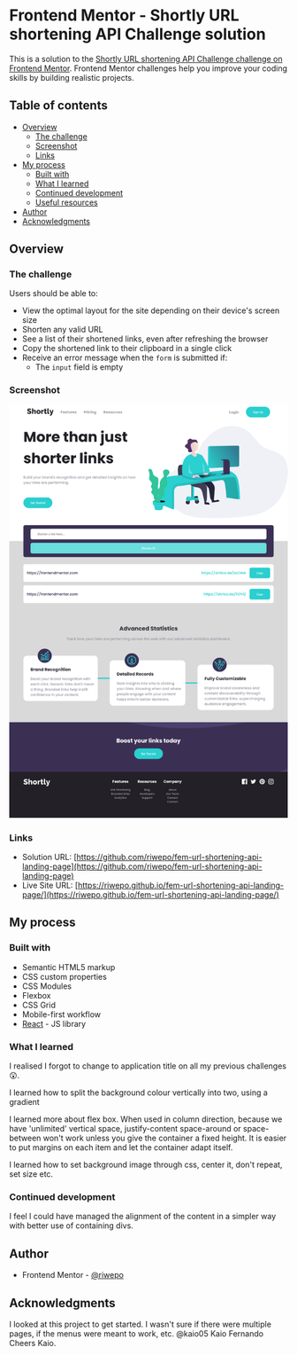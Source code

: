 # Frontend Mentor - Shortly URL shortening API Challenge solution

This is a solution to the [Shortly URL shortening API Challenge challenge on Frontend Mentor](https://www.frontendmentor.io/challenges/url-shortening-api-landing-page-2ce3ob-G). Frontend Mentor challenges help you improve your coding skills by building realistic projects.

## Table of contents

- [Overview](#overview)
  - [The challenge](#the-challenge)
  - [Screenshot](#screenshot)
  - [Links](#links)
- [My process](#my-process)
  - [Built with](#built-with)
  - [What I learned](#what-i-learned)
  - [Continued development](#continued-development)
  - [Useful resources](#useful-resources)
- [Author](#author)
- [Acknowledgments](#acknowledgments)

## Overview

### The challenge

Users should be able to:

- View the optimal layout for the site depending on their device's screen size
- Shorten any valid URL
- See a list of their shortened links, even after refreshing the browser
- Copy the shortened link to their clipboard in a single click
- Receive an error message when the `form` is submitted if:
  - The `input` field is empty

### Screenshot

![](./screenshot/screenshot.png?raw=true)

### Links

- Solution URL: [https://github.com/riwepo/fem-url-shortening-api-landing-page](https://github.com/riwepo/fem-url-shortening-api-landing-page)
- Live Site URL: [https://riwepo.github.io/fem-url-shortening-api-landing-page/](https://riwepo.github.io/fem-url-shortening-api-landing-page/)

## My process

### Built with

- Semantic HTML5 markup
- CSS custom properties
- CSS Modules
- Flexbox
- CSS Grid
- Mobile-first workflow
- [React](https://reactjs.org/) - JS library

### What I learned

I realised I forgot to change to application title on all my previous challenges😲.

I learned how to split the background colour vertically into two, using a gradient

I learned more about flex box.
When used in column direction, because we have 'unlimited' vertical space, justify-content space-around or space-between won't work unless you give the container a fixed height.
It is easier to put margins on each item and let the container adapt itself.

I learned how to set background image through css, center it, don't repeat, set size etc.

### Continued development

I feel I could have managed the alignment of the content in a simpler way with better use of containing divs.

## Author

- Frontend Mentor - [@riwepo](https://www.frontendmentor.io/profile/riwepo)

## Acknowledgments

I looked at this project to get started.
I wasn't sure if there were multiple pages, if the menus were meant to work, etc.
@kaio05
Kaio Fernando
Cheers Kaio.
